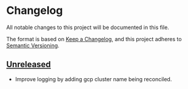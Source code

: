 # Changelog

All notable changes to this project will be documented in this file.

The format is based on [Keep a Changelog](https://keepachangelog.com/en/1.0.0/),
and this project adheres to [Semantic Versioning](https://semver.org/spec/v2.0.0.html).

## [Unreleased]

- Improve logging by adding gcp cluster name being reconciled.

[Unreleased]: https://github.com/giantswarm/capg-firewall-rule-operator/tree/master
